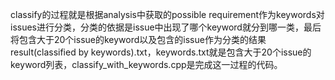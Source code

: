 classify的过程就是根据analysis中获取的possible requirement作为keywords对issues进行分类，分类的依据是issue中出现了哪个keyword就分到哪一类，最后将包含大于20个issue的keyword以及包含的issue作为分类的结果result(classified by keywords).txt，keywords.txt就是包含大于20个issue的keyword列表，classify_with_keywords.cpp是完成这一过程的代码。